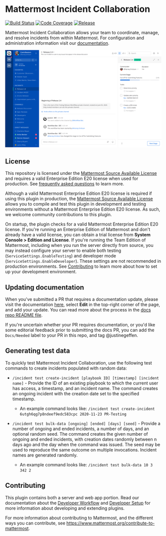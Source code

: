 # Mattermost Incident Collaboration

[![Build Status](https://img.shields.io/circleci/project/github/mattermost/mattermost-plugin-incident-collaboration/master.svg)](https://circleci.com/gh/mattermost/mattermost-plugin-incident-collaboration)
[![Code Coverage](https://img.shields.io/codecov/c/github/mattermost/mattermost-plugin-incident-collaboration/master.svg)](https://codecov.io/gh/mattermost/mattermost-plugin-incident-collaboration)
[![Release](https://img.shields.io/github/v/release/mattermost/mattermost-plugin-incident-collaboration)](https://github.com/mattermost/mattermost-plugin-incident-collaboration/releases/latest)

 Mattermost Incident Collaboration allows your team to coordinate, manage, and resolve incidents from within Mattermost. For configuration and administration information visit our [documentation](https://docs.mattermost.com/administration/devops-command-center.html). 

![Mattermost Incident Collaboration](assets/incident_response.png)

## License

This repository is licensed under the [Mattermost Source Available License](LICENSE) and requires a valid Enterprise Edition E20 license when used for production. See [frequently asked questions](https://docs.mattermost.com/overview/faq.html#mattermost-source-available-license) to learn more.

Although a valid Mattermost Enterprise Edition E20 license is required if using this plugin in production, the [Mattermost Source Available License](LICENSE) allows you to compile and test this plugin in development and testing environments without a Mattermost Enterprise Edition E20 license. As such, we welcome community contributions to this plugin.

On startup, the plugin checks for a valid Mattermost Enterprise Edition E20 license. If you're running an Enterprise Edition of Mattermost and don't already have a valid license, you can obtain a trial license from **System Console > Edition and License**. If you're running the Team Edition of Mattermost, including when you run the server directly from source, you may instead configure your server to enable both testing (`ServiceSettings.EnableTesting`) and developer mode (`ServiceSettings.EnableDeveloper`). These settings are not recommended in production environments. See [Contributing](#contributing) to learn more about how to set up your development environment.

## Updating documentation

When you've submitted a PR that requires a documentation update, please visit the documentation [here](https://docs.mattermost.com/administration/devops-command-center.html), select **Edit** in the top-right corner of the page, and add your update. You can read more about the process in the [docs repo README file](https://github.com/mattermost/docs).

If you're uncertain whether your PR requires documentation, or you'd like some editorial feedback prior to submitting the docs PR, you can add the `Docs/Needed` label to your PR in this repo, and tag @justinegeffen.

## Generating test data

To quickly test Mattermost Incident Collaboration, use the following test commands to create incidents populated with random data:

- `/incident test create-incident [playbook ID] [timestamp] [incident name]` - Provide the ID of an existing playbook to which the current user has access, a timestamp, and an incident name. The command creates an ongoing incident with the creation date set to the specified timestamp.

  * An example command looks like: `/incident test create-incident 6utgh6qg7p8ndeef9edc583cpc 2020-11-23 PR-Testing`

- `/incident test bulk-data [ongoing] [ended] [days] [seed]` - Provide a number of ongoing and ended incidents, a number of days, and an optional random seed. The command creates the given number of ongoing and ended incidents, with creation dates randomly between n days ago and the day when the command was issued. The seed may be used to reproduce the same outcome on multiple invocations. Incident names are generated randomly.

  * An example command looks like: `/incident test bulk-data 10 3 342 2`

## Contributing

This plugin contains both a server and web app portion. Read our documentation about the [Developer Workflow](https://developers.mattermost.com/extend/plugins/developer-workflow/) and [Developer Setup](https://developers.mattermost.com/extend/plugins/developer-setup/) for more information about developing and extending plugins.

For more information about contributing to Mattermost, and the different ways you can contribute, see https://www.mattermost.org/contribute-to-mattermost.

